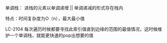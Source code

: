 单调栈： 进栈的元素以单调递增 || 单调递减的形式存在栈内

特点：时间复杂度为O（n），最大最小值

LC-2104
每次遍历时候都要寻找此索引值直到边缘的范围的最值情况，这时候维护一个单调栈，就能更快速的pop出想要的值